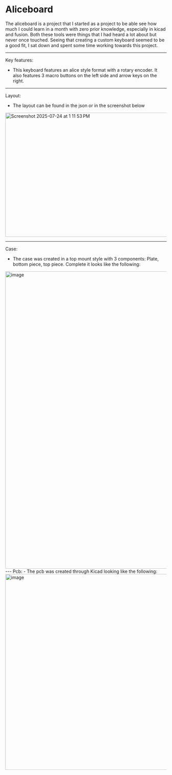 # Aliceboard

The aliceboard is a project that I started as a project to be able see how much I could learn in a month with zero prior knowledge, especially in kicad and fusion. Both these tools were things that I had heard a lot about but never once touched. Seeing that creating a custom keyboard seemed to be a good fit, I sat down and spent some time working towards this project. 

---
Key features:
- This keyboard features an alice style format with a rotary encoder. It also features 3 macro buttons on the left side and arrow keys on the right.

---
Layout:
- The layout can be found in the json or in the screenshot below

<img width="1049" height="388" alt="Screenshot 2025-07-24 at 1 11 53 PM" src="https://github.com/user-attachments/assets/daba8f36-ec1d-417b-957e-63fee60e7cef" />

---
Case:
- The case was created in a top mount style with 3 components: Plate, bottom piece, top piece. Complete it looks like the following:

<img width="1376" height="929" alt="image" src="https://github.com/user-attachments/assets/3897ddc0-d7ae-4c57-b7a7-e1acbd2415a1" />
---
Pcb:
- The pcb was created through Kicad looking like the following:

<img width="1538" height="612" alt="image" src="https://github.com/user-attachments/assets/e4903fa6-ccbe-42ab-827d-38f5ed72b44e" />
